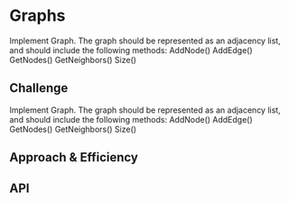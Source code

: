 # Graphs
<!-- Short summary or background information -->
Implement Graph. The graph should be represented as an adjacency list, and should include the following methods:
AddNode()
AddEdge()
GetNodes()
GetNeighbors()
Size()

## Challenge
<!-- Description of the challenge -->
Implement Graph. The graph should be represented as an adjacency list, and should include the following methods:
AddNode()
AddEdge()
GetNodes()
GetNeighbors()
Size()

## Approach & Efficiency
<!-- What approach did you take? Why? What is the Big O space/time for this approach? -->

## API
<!-- Description of each method publicly available in your Graph -->